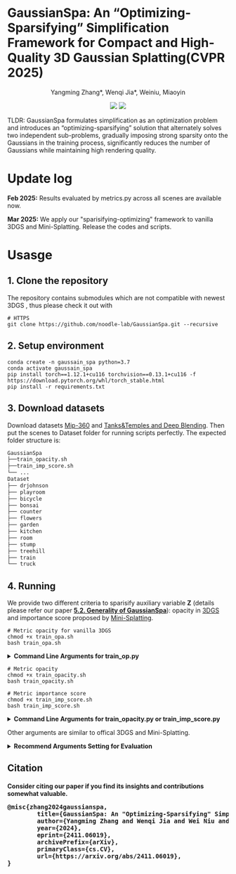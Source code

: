 # GaussianSpa: An “Optimizing-Sparsifying” Simplification Framework for Compact and High-Quality 3D Gaussian Splatting(CVPR 2025)
<p align="center">
Yangming Zhang*, Wenqi Jia*, Weiniu, Miaoyin
</p>
<p align="center">
<a href="https://noodle-lab.github.io/gaussianspa"><img src="https://img.shields.io/badge/Project-Page-048C3D"></a>
<a href="https://arxiv.org/pdf/2411.06019"><img src="https://img.shields.io/badge/Arxiv-Page-FF0000"></a>
</p>
TLDR: GaussianSpa formulates simplification as an optimization problem and introduces an “optimizing-sparsifying” solution that alternately solves two independent sub-problems, gradually imposing strong sparsity onto the Gaussians in the training process, significantly reduces the number of Gaussians while maintaining high rendering quality.

# Update log
**Feb 2025:** Results evaluated by metrics.py across all scenes are available now.

**Mar 2025:** We apply our "sparisifying-optimizing" framework to vanilla 3DGS and Mini-Splatting. Release the codes and scripts.

# Usasge
## 1. Clone the repository
The repository contains submodules which are not compatible with newest 3DGS , thus please check it out with 
```shell
# HTTPS
git clone https://github.com/noodle-lab/GaussianSpa.git --recursive
```
## 2. Setup environment
```shell
conda create -n gaussain_spa python=3.7
conda activate gaussain_spa
pip install torch==1.12.1+cu116 torchvision==0.13.1+cu116 -f https://download.pytorch.org/whl/torch_stable.html
pip install -r requirements.txt
```
## 3. Download datasets
Download datasets [Mip-360](https://jonbarron.info/mipnerf360/) and [Tanks&Temples and Deep Blending](https://repo-sam.inria.fr/fungraph/3d-gaussian-splatting/datasets/input/tandt_db.zip). Then put the scenes to Dataset folder for running scripts perfectly. The expected folder structure is:

```txt
GaussianSpa
├──train_opacity.sh
├──train_imp_score.sh
└── ...
Dataset
├── drjohnson
├── playroom
├── bicycle
├── bonsai
├── counter
├── flowers
├── garden
├── kitchen
├── room
├── stump
├── treehill
├── train
└── truck

```
## 4. Running
We provide two different criteria to sparisify auxiliary variable **Z** (details please refer our paper [**5.2. Generality of GaussianSpa**](https://arxiv.org/pdf/2411.06019)): opacity in [3DGS](https://github.com/graphdeco-inria/gaussian-splatting?tab=readme-ov-file) and importance score proposed by [Mini-Splatting](https://github.com/fatPeter/mini-splatting). 
```shell
# Metric opacity for vanilla 3DGS
chmod +x train_opa.sh
bash train_opa.sh
```
<details>
<summary><span style="font-weight: bold;">Command Line Arguments for train_op.py</span></summary>

#### --optimizing_spa
Flag to enable optimizing and spasifying
#### --prune_ratio2
Ratios for spasifying/pruning points at the sparisifying stop iteration.
#### --optimizing_spa_interval
Interval to perform the “sparsifying” step every fixed number of iterations
</details>

```shell
# Metric opacity
chmod +x train_opacity.sh
bash train_opacity.sh

# Metric importance score
chmod +x train_imp_score.sh
bash train_imp_score.sh
```
<details>
<summary><span style="font-weight: bold;">Command Line Arguments for train_opacity.py or train_imp_score.py</span></summary>

#### --optimizing_spa
Flag to enable optimizing and spasifying
#### --prune_ratio1
Ratios for pruning points at the simplifying iteration1.
#### --prune_ratio2
Ratios for spasifying/pruning points at the sparisifying stop iteration.
#### --optimizing_spa_interval
Interval to perform the “sparsifying” step every fixed number of iterations
</details>

Other arguments are similar to offical 3DGS and Mini-Splatting.


<details>
<summary><span style="font-weight: bold;">Recommend Arguments Setting for Evaluation</span></summary>

|   Scenes  |   Method  | Pruning_ratio1 | Pruning_ratio2 |
|:---------:|:---------:|:--------------:|:--------------:|
| drjohnson | imp_score |       75       |       50       |
|  playroom |  opacity  |       50       |       77       |
|  bicycle  | imp_score |       57       |       50       |
|   bonsai  | imp_score |       50       |       40       |
|  counter  | imp_score |       60       |       50       |
|  flowers  |  opacity  |       50       |       70       |
|   garden  | imp_score |       60       |       50       |
|  kitchen  |  opacity  |       40       |       80       |
|    room   |  opacity  |       50       |       80       |
|   stump   | imp_score |       65       |       70       |
|  treehill |  opacity  |       40       |       75       |
|   train   |  opacity  |       50       |       80       |
|   trunk   |  opacity  |       62       |       80       |

</details>
<section class="section" id="BibTeX">
  <div class="container is-max-desktop content">
    <h1 class="title">Citation</h1>
    <h4>Consider citing our paper if you find its insights and contributions somewhat valuable.</p>
    <pre>@misc{zhang2024gaussianspa,
        title={GaussianSpa: An "Optimizing-Sparsifying" Simplification Framework for Compact and High-Quality 3D Gaussian Splatting}, 
        author={Yangming Zhang and Wenqi Jia and Wei Niu and Miao Yin},
        year={2024},
        eprint={2411.06019},
        archivePrefix={arXiv},
        primaryClass={cs.CV},
        url={https://arxiv.org/abs/2411.06019}, 
}</pre>
  </div>
</section>
